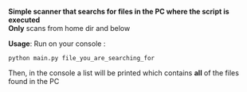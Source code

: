 **Simple scanner that searchs for files in the PC where the script is executed** <br>
**Only** scans from home dir and below

**Usage**:
Run on your console :
```
python main.py file_you_are_searching_for
```
Then, in the console a list will be printed which contains **all** of the files found in the PC
